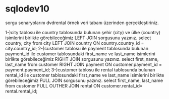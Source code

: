 # sqlodev10
sorgu senaryolarını dvdrental örnek veri tabanı üzerinden gerçekleştiriniz.

1-)city tablosu ile country tablosunda bulunan şehir (city) ve ülke (country) isimlerini birlikte görebileceğimiz LEFT JOIN sorgusunu yazınız.
select  country, city from city LEFT JOIN country ON country.country_id = city.country_id;
2-)customer tablosu ile payment tablosunda bulunan  payment_id ile customer tablosundaki first_name ve last_name isimlerini birlikte görebileceğimiz RIGHT JOIN sorgusunu yazınız.
select first_name, last_name from  customer RIGHT JOIN payment ON customer.payment_id = payment.payment_id;
3-)customer tablosu ile rental tablosunda bulunan rental_id ile customer tablosundaki first_name ve last_name isimlerini birlikte görebileceğimiz FULL JOIN sorgusunu yazınız.
select  first_name, last_name from customer FULL OUTHER JOIN rental ON customer.rental_id= rental.rental_id;
